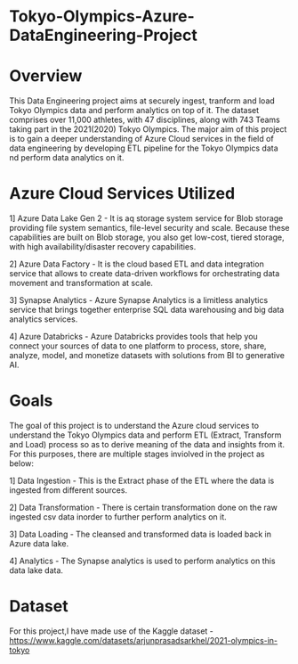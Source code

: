 # Tokyo-Olympics-Azure-DataEngineering-Project
 
# Overview

This Data Engineering project aims at securely ingest, tranform and load Tokyo Olympics data and perform analytics on top of it. The dataset comprises over 11,000 athletes, with 47 disciplines, along with 743 Teams taking part in the 2021(2020) Tokyo Olympics.
The major aim of this project is to gain a deeper understanding of Azure Cloud services in the field of data engineering by developing ETL pipeline for the Tokyo Olympics data nd perform data analytics on it.

# Azure Cloud Services Utilized

1] Azure Data Lake Gen 2 - It is aq storage system service for Blob storage providing file system semantics, file-level security and scale. Because these capabilities are built on Blob storage, you also get low-cost, tiered storage, with high availability/disaster recovery capabilities.

2] Azure Data Factory - It is the cloud based ETL and data integration service that allows to create data-driven workflows for orchestrating data movement and transformation at scale. 

3] Synapse Analytics - Azure Synapse Analytics is a limitless analytics service that brings together enterprise SQL data warehousing and big data analytics services.

4] Azure Databricks - Azure Databricks provides tools that help you connect your sources of data to one platform to process, store, share, analyze, model, and monetize datasets with solutions from BI to generative AI.

# Goals

The goal of this project is to understand the Azure cloud services to understand the Tokyo Olympics data and perform ETL (Extract, Transform and Load) process so as to derive meaning of the data and insights from it. For this purposes, there are multiple stages inviolved in the project as below:

1] Data Ingestion - This is the Extract phase of the ETL where the data is ingested from different sources.

2] Data Transformation - There is certain transformation done on the raw ingested csv data inorder to further perform analytics on it.

3] Data Loading - The cleansed and transformed data is loaded back in Azure data lake.

4] Analytics - The Synapse analytics is used to perform analytics on this data lake data.

# Dataset

For this project,I have made use of the Kaggle dataset - https://www.kaggle.com/datasets/arjunprasadsarkhel/2021-olympics-in-tokyo